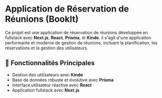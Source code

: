 # Application de Réservation de Réunions (BookIt)
 
 
 Ce projet est une application de réservation de réunions développée en fullstack avec **Next.js**, **React**, **Prisma**, et **Kinde**. il s'agit d'une application performante et moderne de gestion de réunions, incluant la planification, les réservations et la gestion des utilisateurs.
 
 ## 🚀 Fonctionnalités Principales
 
 - Gestion des utilisateurs avec **Kinde**
 - Base de données robuste et évolutive avec **Prisma**
 - Interface utilisateur réactive avec **React**
 - Application fullstack avec **Next.js**
